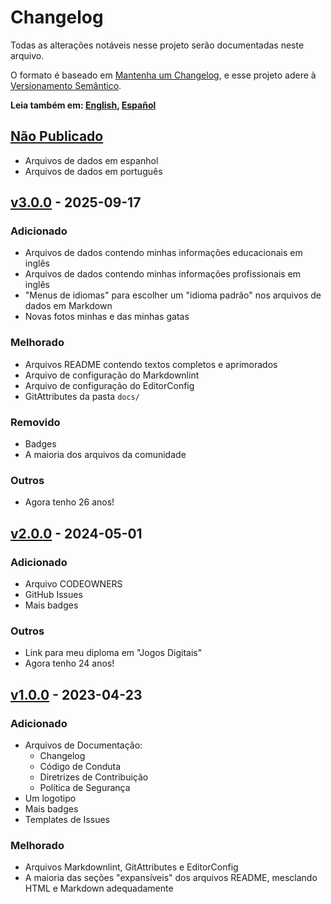 # Changelog

Todas as alterações notáveis nesse projeto serão documentadas neste arquivo.

O formato é baseado em [Mantenha um Changelog][keepachangelog], e esse projeto adere à [Versionamento
Semântico][semver].

**Leia também em: [English][en], [Español][es]**

## [Não Publicado][head]

- Arquivos de dados em espanhol
- Arquivos de dados em português

## [v3.0.0][v3] - 2025-09-17

### Adicionado

- Arquivos de dados contendo minhas informações educacionais em inglês
- Arquivos de dados contendo minhas informações profissionais em inglês
- "Menus de idiomas" para escolher um "idioma padrão" nos arquivos de dados em Markdown
- Novas fotos minhas e das minhas gatas

### Melhorado

- Arquivos README contendo textos completos e aprimorados
- Arquivo de configuração do Markdownlint
- Arquivo de configuração do EditorConfig
- GitAttributes da pasta `docs/`

### Removido

- Badges
- A maioria dos arquivos da comunidade

### Outros

- Agora tenho 26 anos!

## [v2.0.0][v2] - 2024-05-01

### Adicionado

- Arquivo CODEOWNERS
- GitHub Issues
- Mais badges

### Outros

- Link para meu diploma em "Jogos Digitais"
- Agora tenho 24 anos!

## [v1.0.0][v1] - 2023-04-23

### Adicionado

- Arquivos de Documentação:
  - Changelog
  - Código de Conduta
  - Diretrizes de Contribuição
  - Política de Segurança
- Um logotipo
- Mais badges
- Templates de Issues

### Melhorado

- Arquivos Markdownlint, GitAttributes e EditorConfig
- A maioria das seções "expansíveis" dos arquivos README, mesclando HTML e Markdown
  adequadamente

<!--                               POR QUE AS REFERÊNCIAS EM INGLÊS?                                -->
<!-- Você notará que as referências abaixo estão em inglês.                                         -->
<!-- Foi feito assim para que seja possível identificar facilmente os hiperlinks exatos entre todos -->
<!-- os idiomas.                                                                                    -->
[keepachangelog]: https://keepachangelog.com/pt-BR/1.1.0/
[semver]: https://semver.org/lang/pt-BR
[en]: CHANGELOG.md
[es]: CHANGELOG.ES.md
[head]: https://github.com/Mestre-Tramador/Mestre-Tramador/compare/v3.0.0...HEAD
[v3]: https://github.com/Mestre-Tramador/Mestre-Tramador/compare/v2.0.0...v3.0.0
[v2]: https://github.com/Mestre-Tramador/Mestre-Tramador/compare/v1.0.0...v2.0.0
[v1]: https://github.com/Mestre-Tramador/Mestre-Tramador/releases/tag/v1.0.0
